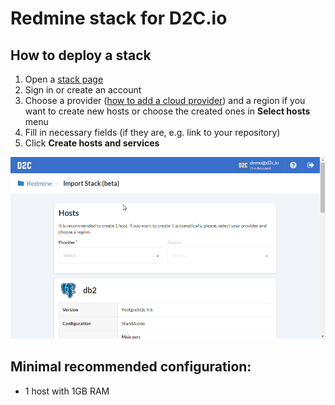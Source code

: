 # Redmine stack for D2C.io

## How to deploy a stack

1. Open a [stack page](https://panel.d2c.io/?import=https://github.com/d2cio/redmine-stack/archive/master.zip)
2. Sign in or create an account
3. Choose a provider ([how to add a cloud provider](https://docs.d2c.io/getting-started/cloud-providers/)) and a region if you want to create new hosts or choose the created ones in **Select hosts** menu
3. Fill in necessary fields (if they are, e.g. link to your repository)
4. Click **Create hosts and services**

[![How to deploy a stack](https://github.com/mastappl/images/blob/master/redmine-stack.gif)][1]

## Minimal recommended configuration:

- 1 host with 1GB RAM

[1]: https://youtu.be/xdn5pxt1Mi4

